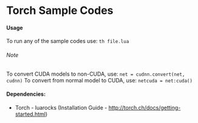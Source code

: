 # Torch Sample Codes

#### Usage
To run any of the sample codes use:
`th file.lua`

###### Note
To convert CUDA models to non-CUDA, use: `net = cudnn.convert(net, cudnn)`
To convert from normal model to CUDA, use: `netcuda = net:cuda()`

#### Dependencies:
* Torch - luarocks
(Installation Guide - http://torch.ch/docs/getting-started.html)
